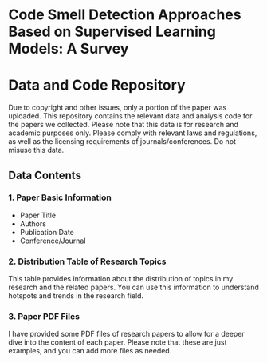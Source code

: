 # Code Smell Detection Approaches Based on Supervised Learning Models: A Survey
# Data and Code Repository
Due to copyright and other issues, only a portion of the paper was uploaded.
This repository contains the relevant data and analysis code for the papers we collected. 
Please note that this data is for research and academic purposes only. 
Please comply with relevant laws and regulations, as well as the licensing requirements of journals/conferences. Do not misuse this data.


## Data Contents

### 1. Paper Basic Information

- Paper Title
- Authors
- Publication Date
- Conference/Journal

### 2. Distribution Table of Research Topics

This table provides information about the distribution of topics in my research and the related papers. You can use this information to understand hotspots and trends in the research field.

### 3. Paper PDF Files

I have provided some PDF files of research papers to allow for a deeper dive into the content of each paper. Please note that these are just examples, and you can add more files as needed.



